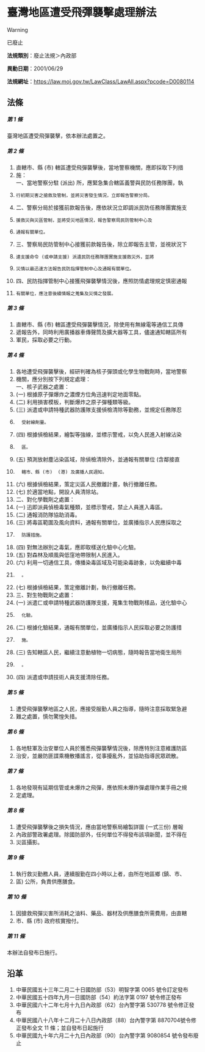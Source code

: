 # 臺灣地區遭受飛彈襲擊處理辦法


> [!WARNING]
> 已廢止


**法規類別**：廢止法規＞內政部

**異動日期**：2001/06/29  

**法規網址**：https://law.moj.gov.tw/LawClass/LawAll.aspx?pcode=D0080114



## 法條
##### 第 1 條
臺灣地區遭受飛彈襲擊，依本辦法處置之。

##### 第 2 條
1. 直轄市、縣 (市) 轄區遭受飛彈襲擊後，當地警察機關，應即採取下列措
1. 施：  
一、當地警察分駐 (派出) 所，應緊急集合轄區義警與民防任務隊團，執
1.     行初期災害之搶救及管制，並將災害發生情況，立即報告警察分局。
1. 二、警察分局於接獲前款報告後，應依狀況立即調派民防任務隊團實施支
1.     援救災與災區管制，並將受災地區情況，報告警察局民防管制中心及
1.     通報有關單位。
1. 三、警察局民防管制中心接獲前款報告後，除立即報告主管，並視狀況下
1.     達支援命令 (或申請支援) 派遣民防任務隊團實施支援救災外，並將
1.     災情以最迅速方法報告民防指揮管制中心及通報有關單位。
1. 四、民防指揮管制中心接獲飛彈襲擊情況後，應照防情處理規定慎密通報
1.     有關單位，應注意後續情報之蒐集及災情之發展。

##### 第 3 條
1. 直轄市、縣 (市) 轄區遭受飛彈襲擊情況，除使用有無線電等通信工具傳
1. 遞報告外，同時利用廣播器車傳聲筒及擴大器等工具，儘速通知轄區所有
1. 軍民，採取必要之行動。

##### 第 4 條
1. 各地遭受飛彈襲擊後，經研判確為核子彈頭或化學生物戰劑時，當地警察
1. 機關，應分別按下列規定處理：  
一、核子武器之處置：
1.  (一) 根據原子彈爆炸之濃煙方位角迅速判定地面零點。
1.  (二) 利用損害模板，判斷爆炸之原子彈種類等級。
1.  (三) 派遣或申請特種武器防護隊支援偵檢清除等勤務，並規定任務隊忍
1.       受射線劑量。
1.  (四) 根據偵檢結果，繪製等強線，並標示警戒，以免人民進入射線沾染
1.       區。
1.  (五) 預測放射塵沾染區域，除偵檢清除外，並通報有關單位 (含鄰接直
1.       轄市、縣 (市)  (港) 及廣播人民週知。
1.  (六) 根據偵檢結果，策定災區人民撤離計畫，執行撤離任務。
1.  (七) 於適當地點，開設人員清除站。
1. 二、對化學戰劑之處置：
1.  (一) 迅即派員偵檢毒氣種類，並標示警戒，禁止人員進入毒區。
1.  (二) 通報消防隊協助消毒。
1.  (三) 將毒區範圍及風向資料，通報有關單位，並廣播指示人民應採取之
1.       防護措施。
1.  (四) 對無法辦別之毒氣，應即取樣送化驗中心化驗。
1.  (五) 對森林及順風與低窪地帶限制人民進入。
1.  (六) 利用一切通信工具，傳播染毒區域及可能染毒跡象，以免繼續中毒
1.       。
1.  (七) 根據偵檢結果，策定撤離計劃，執行撤離任務。
1. 三、對生物戰劑之處置：
1.  (一) 派遣ㄈ或申請特種武器防護隊支援，蒐集生物戰劑樣品，送化驗中心
1.       化驗。
1.  (二) 根據化驗結果，通報有關單位，並廣播指示人民採取必要之防護措
1.       施。
1.  (三) 告知轄區人民，繼續注意動植物一切病態，隨時報告當地衛生局所
1.       。
1.  (四) 派遣或申請技術人員支援清除任務。

##### 第 5 條
1. 遭受飛彈襲擊地區之人民，應接受服勤人員之指導，隨時注意採取緊急避
1. 難之處置，慎勿驚惶失措。

##### 第 6 條
1. 各地駐軍及治安單位人員於獲悉飛彈襲擊情況後，除應特別注意維護防區
1. 治安，並嚴防匪諜乘機散播謠言，從事擾亂外，並協助指導民眾疏散。

##### 第 7 條
1. 各地發現有延期信管或未爆炸之飛彈，應依照未爆炸彈處理作業手冊之規
1. 定處理。

##### 第 8 條
1. 遭受飛彈襲擊後之損失情況，應由當地警察局繪製詳圖 (一式三份) 層報
1. 內政部警政署處理。除國防部外，任何單位不得發布該項新聞，並不得在
1. 災區攝影。

##### 第 9 條
1. 執行救災勤務人員，連續服勤在四小時以上者，由所在地區鄉 (鎮、市、
1. 區) 公所，負責供應膳食。

##### 第 10 條
1. 因搶救飛彈災害所消耗之油料、藥品、器材及供應膳食所需費用，由直轄
1. 市、縣 (市) 政府核實撥付。

##### 第 11 條
本辦法自發布日施行。

## 沿革
1. 中華民國五十三年二月二十日國防部（53）明智字第 0065 號令訂定發布
1. 中華民國五十四年九月一日國防部（54）約法字第 0197 號令修正發布
1. 中華民國六十二年七月十九日內政部（62）台內警字第 530778 號令修正發布
1. 中華民國八十八年十二月二十八日內政部（88）台內警字第 8870704號令修正發布全文 11 條；並自發布日起施行
1. 中華民國九十年六月二十九日內政部（90）台內警字第 9080854  號令發布廢止
